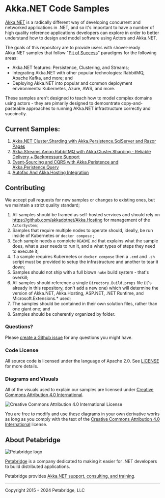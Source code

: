 # Akka.NET Code Samples

[Akka.NET](https://getakka.net/ "Akka.NET - .NET distributed actor framework") is a radically different way of developing concurrent and networked applications in .NET, and so it's important to have a number of high quality reference applications developers can explore in order to better understand how to design and model software using Actors and Akka.NET.

The goals of this repository are to provide users with shovel-ready Akka.NET samples that follow "[Pit of Success](https://blog.codinghorror.com/falling-into-the-pit-of-success/)" paradigms for the following areas:

* Akka.NET features: Persistence, Clustering, and Streams;
* Integrating Akka.NET with other popular technologies: RabbitMQ, Apache Kafka, and more; and
* Deploying Akka.NET into popular and common deployment environments: Kubernetes, Azure, AWS, and more.

These samples aren't designed to teach how to model complex domains using actors - they are pimarily designed to demosntrate copy-and-pasteable approaches to running AKka.NET infrastructure correctly and succinctly.

## Current Samples:

1. [Akka.NET Cluster.Sharding with Akka.Persistence.SqlServer and Razor Pages](https://github.com/petabridge/akkadotnet-code-samples/tree/master/src/clustering/sharding-sqlserver)
2. [Akka.Streams.Amqp.RabbitMQ with Akka.Cluster.Sharding - Reliable Delivery + Backpressure Support](https://github.com/petabridge/akkadotnet-code-samples/tree/master/src/reliability/rabbitmq-backpressure)
3. [Event-Sourcing and CQRS with Akka.Peristence and Akka.Peristence.Query](https://github.com/petabridge/akkadotnet-code-samples/tree/master/src/cqrs/cqrs-sqlserver)
4. [Autofac And Akka.Hosting Integration](https://github.com/petabridge/akkadotnet-code-samples/tree/master/src/dependency-injection\AutofacIntegration)

## Contributing

We accept pull requests for new samples or changes to existing ones, but we maintain a strict quality standard;

1. All samples should be framed as self-hosted services and should rely on https://github.com/akkadotnet/Akka.Hosting for management of the `ActorSystem`;
2. Samples that require multiple nodes to operate should, ideally, be run inside of Kubernetes or `docker compose` ;
3. Each sample needs a complete `README.md` that explains what the sample does, what a user needs to run it, and a what types of steps they need to execute it;
4. If a sample requires Kubernetes or `docker compose` then a `.cmd` and `.sh` script must be provided to setup the infrastructure and another to tear it down;
5. Samples should not ship with a full blown `nuke` build system - that's overkill;
6. All samples should reference a single `Directory.Build.props` file (it's already in this repository, don't add a new one) which will determine the version of Akka.NET, Akka.Hosting, ASP.NET, .NET Runtime, and Microsoft.Extensions.* used;
7. The samples should be contained in their own solution files, rather than one giant one; and
8. Samples should be coherently organized by folder.

### Questions?

Please [create a Github issue](https://github.com/petabridge/akkadotnet-code-samples/issues) for any questions you might have.

### Code License

All source code is licensed under the language of Apache 2.0. See [LICENSE](LICENSE) for more details.

### Diagrams and Visuals

All of the visuals used to explain our samples are licensed under [Creative Commons Attribution 4.0 International](http://creativecommons.org/licenses/by/4.0/).

![Creative Commons Attribution 4.0 International License](images/creative-commons.png)

You are free to modify and use these diagrams in your own derivative works as long as you comply with the text of the [Creative Commons Attribution 4.0 International](http://creativecommons.org/licenses/by/4.0/) license.

## About Petabridge

![Petabridge logo](images/petabridge_logo.png)

[Petabridge](https://petabridge.com/) is a company dedicated to making it easier for .NET developers to build distributed applications.

Petabridge provides [Akka.NET support, consulting, and training](https://petabridge.com/services/support/).

---
Copyright 2015 - 2024 Petabridge, LLC
